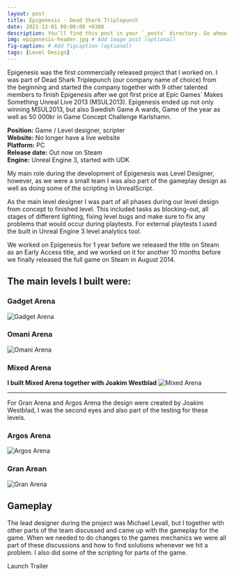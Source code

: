 ```yaml
---
layout: post
title: Epigenesis - Dead Shark Triplepunch
date: 2021-12-01 09:00:00 +0300
description: You’ll find this post in your `_posts` directory. Go ahead and edit it and re-build the site to see your changes. # Add post description (optional)
img: epigenesis-header.jpg # Add image post (optional)
fig-caption: # Add figcaption (optional)
tags: [Level Design]
---
```

Epigenesis was the first commercially released project that I worked on. I was part of Dead Shark Triplepunch (our company name of choice) from the beginning and started the company together with 9 other talented members to finish Epigenesis after we got first price at Epic Games´ Makes Something Unreal Live 2013 (MSUL2013). Epigenesis ended up not only winning MSUL2013, but also Swedish Game A wards, Game of the year as well as 50 000kr in Game Concept Challenge Karlshamn.

**Position:** Game / Level designer, scripter   
**Website:** No longer have a live website   
**Platform:** PC   
**Release date:** Out now on Steam  
**Engine:** Unreal Engine 3, started with UDK

My main role during the development of Epigenesis was Level Designer, however, as we were a small team I was also part of the gameplay design as well as doing some of the scripting in UnrealScript.

As the main level designer I was part of all phases during our level design from concept to finished level. This included tasks as blocking-out, all stages of different lighting, fixing level bugs and make sure to fix any problems that would occur during playtests. For external playtests I used the built in Unreal Engine 3 level analytics tool.

We worked on Epigenesis for 1 year before we released the title on Steam as an Early Access title, and we worked on it for another 10 months before we finally released the full game on Steam in August 2014.

## The main levels I built were:

### Gadget Arena
![Gadget Arena]({{site.baseurl}}/assets/img/gadget-arena.jpg)

### Omani Arena
![Omani Arena]({{site.baseurl}}/assets/img/omani-arena.jpg)

### Mixed Arena
**I built Mixed Arena together with Joakim Westblad**
![Mixed Arena]({{site.baseurl}}/assets/img/mixed-arena.jpg)

---

For Gran Arena and Argos Arena the design were created by Joakim Westblad, I was the second eyes and also part of the testing for these levels.

### Argos Arena
![Argos Arena]({{site.baseurl}}/assets/img/argos-arena.jpg)

### Gran Arean
![Gran Arena]({{site.baseurl}}/assets/img/gran-arena.jpg)

## Gameplay
The lead designer during the project was Michael Levall, but I together with other parts of the team discussed and came up with the gameplay for the game. When we needed to do changes to the games mechanics we were all part of these discussions and how to find solutions whenever we hit a problem. I also did some of the scripting for parts of the game.

Launch Trailer
